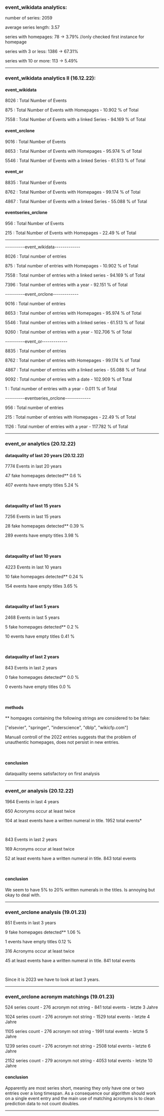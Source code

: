 ### event_wikidata analytics:

number of series: 2059

average series length: 3.57

series with homepages: 78 -> 3.79% //only checked first instance for homepage

series with 3 or less: 1386 -> 67.31%

series with 10 or more: 113 -> 5.49%

---

### event_wikidata analytics II (16.12.22):

#### event_wikidata

8026  : Total Number of Events

875  : Total Number of Events with Homepages - 10.902 % of Total

7558  : Total Number of Events with a linked Series - 94.169 % of Total

#### event_orclone

9016  : Total Number of Events

8653  : Total Number of Events with Homepages - 95.974 % of Total

5546  : Total Number of Events with a linked Series - 61.513 % of Total

#### event_or

8835  : Total Number of Events

8762  : Total Number of Events with Homepages - 99.174 % of Total

4867  : Total Number of Events with a linked Series - 55.088 % of Total

#### eventseries_orclone

956  : Total Number of Events

215  : Total Number of Events with Homepages - 22.49 % of Total

---
----------event_wikidata-------------

8026  : Total number of entries

875  : Total number of entries with Homepages - 10.902 % of Total

7558  : Total number of entries with a linked series - 94.169 % of Total

7396  : Total number of entries with a year - 92.151 % of Total

----------event_orclone-------------

9016  : Total number of entries

8653  : Total number of entries with Homepages - 95.974 % of Total

5546  : Total number of entries with a linked series - 61.513 % of Total

9260  : Total number of entries with a year - 102.706 % of Total

----------event_or-------------

8835  : Total number of entries

8762  : Total number of entries with Homepages - 99.174 % of Total

4867  : Total number of entries with a linked series - 55.088 % of Total

9092  : Total number of entries with a date - 102.909 % of Total

1  : Total number of entries with a year - 0.011 % of Total

----------eventseries_orclone-------------

956  : Total number of entries

215  : Total number of entries with Homepages - 22.49 % of Total

1126  : Total number of entries with a year - 117.782 % of Total

---

### event_or analytics (20.12.22)

#### dataquality of last 20 years (20.12.22)

7774  Events in last 20  years

47  fake homepages detected** 0.6 %

407  events have empty titles 5.24 %

<br/>

#### dataquality of last 15 years

7256  Events in last 15  years

28  fake homepages detected** 0.39 %

289  events have empty titles 3.98 %

<br/>

#### dataquality of last 10 years

4223  Events in last 10  years

10  fake homepages detected** 0.24 %

154  events have empty titles 3.65 %

<br/>

#### dataquality of last 5 years

2468  Events in last 5  years

5  fake homepages detected** 0.2 %

10  events have empty titles 0.41 %

<br/>

#### dataquality of last 2 years

843  Events in last 2  years

0  fake homepages detected** 0.0 %

0  events have empty titles 0.0 %

<br/>

#### methods
** hompages containing the following strings are considered to be fake:

["elsevier", "springer", "inderscience", "dblp", "wikicfp.com"]

Manuall controll of the 2022 entries suggests that the problem of unauthentic homepages, does not persist in new entries.

<br/>

#### conclusion

dataquality seems satisfactory on first analysis

---

### event_or analysis (20.12.22)

1964  Events in last 4  years

650  Acronyms occur at least twice

104  at least events have a written numeral in title. 1952 total events*

<br/>

843  Events in last 2  years

169  Acronyms occur at least twice

52  at least events have a written numeral in title. 843  total events

<br/>

#### conclusion

We seem to have 5% to 20% written numerals in the titles. Is annoying but okay to deal with.

---

### event_orclone analysis (19.01.23)

851  Events in last 3  years

9  fake homepages detected** 1.06 %

1  events have empty titles 0.12 %

316  Acronyms occur at least twice

45  at least events have a written numeral in title. 841  total events

<br/>

Since it is 2023 we have to look at last 3 years.

---

### event_orclone acronym matchings (19.01.23)

524  series count - 276  acronym not string - 841  total events - letzte 3 Jahre

1024  series count - 276  acronym not string - 1529  total events - letzte 4 Jahre

1105  series count - 276  acronym not string - 1991  total events - letzte 5 Jahre

1239  series count - 276  acronym not string - 2508  total events - letzte 6 Jahre

2152  series count - 279  acronym not string - 4053  total events - letzte 10 Jahre

#### conclusion

Apparently are most series short, meaning they only have one or two entries over a long timespan. As a consequence our 
algorithm should work on a single event entry and the main use of matching acronyms is to clean prediction data to not 
count doubles.

---